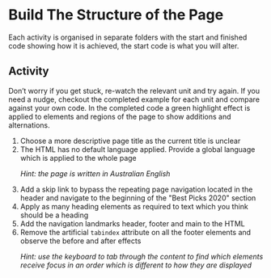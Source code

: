 # Build The Structure of the Page
Each activity is organised in separate folders with the start and finished code showing how it is achieved, the start code is what you will alter.
## Activity
Don’t worry if you get stuck, re-watch the relevant unit and try again. If you need a nudge, checkout the completed example for each unit and compare against your own code. In the completed code a green highlight effect is applied to elements and regions of the page to show additions and alternations.
1. Choose a more descriptive page title as the current title is unclear
2. The HTML has no default language applied. Provide a global language which is applied to the whole page<p>_Hint: the page is written in Australian English_
3. Add a skip link to bypass the repeating page navigation located in the header and navigate to the beginning of the "Best Picks 2020" section
4. Apply as many heading elements as required to text which you think should be a heading
5. Add the navigation landmarks header, footer and main to the HTML
6. Remove the artificial `tabindex` attribute on all the footer elements and observe the before and after effects<p>_Hint: use the keyboard to tab through the content to find which elements receive focus in an order which is different to how they are displayed_